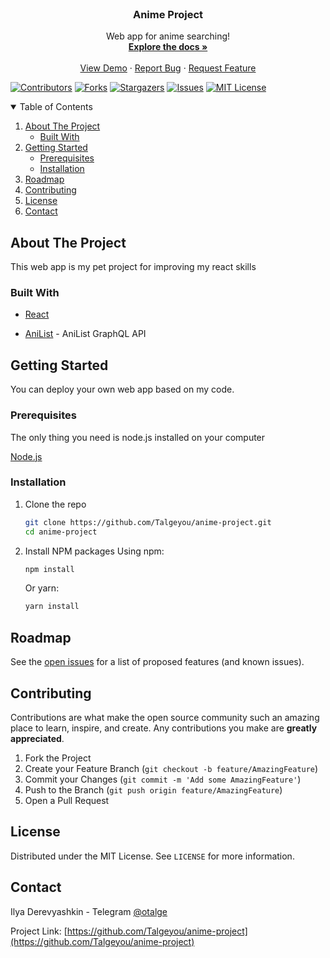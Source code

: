 <!-- PROJECT LOGO -->
<br />
<p align="center">
  <h3 align="center">Anime Project</h3>
  <p align="center">
    Web app for anime searching!
    <br />
    <a href="https://github.com/Talgeyou/anime-project"><strong>Explore the docs »</strong></a>
    <br />
    <br />
    <a href="https://github.com/Talgeyou/anime-project">View Demo</a>
    ·
    <a href="https://github.com/Talgeyou/anime-project/issues">Report Bug</a>
    ·
    <a href="https://github.com/Talgeyou/anime-project/issues">Request Feature</a>
  </p>
</p>

[![Contributors][contributors-shield]][contributors-url]
[![Forks][forks-shield]][forks-url]
[![Stargazers][stars-shield]][stars-url]
[![Issues][issues-shield]][issues-url]
[![MIT License][license-shield]][license-url]

<!-- TABLE OF CONTENTS -->
<details open="open">
  <summary>Table of Contents</summary>
  <ol>
    <li>
      <a href="#about-the-project">About The Project</a>
      <ul>
        <li><a href="#built-with">Built With</a></li>
      </ul>
    </li>
    <li>
      <a href="#getting-started">Getting Started</a>
      <ul>
        <li><a href="#prerequisites">Prerequisites</a></li>
        <li><a href="#installation">Installation</a></li>
      </ul>
    </li>
    <li><a href="#roadmap">Roadmap</a></li>
    <li><a href="#contributing">Contributing</a></li>
    <li><a href="#license">License</a></li>
    <li><a href="#contact">Contact</a></li>
  </ol>
</details>

<!-- ABOUT THE PROJECT -->

## About The Project

This web app is my pet project for improving my react skills

### Built With

- [React](https://reactjs.org/)

- [AniList](https://anilist.gitbook.io/anilist-apiv2-docs/overview/graphql/getting-started) - AniList GraphQL API

<!-- GETTING STARTED -->

## Getting Started

You can deploy your own web app based on my code.

### Prerequisites

The only thing you need is node.js installed on your computer

[Node.js](https://nodejs.org/en/)

### Installation

1. Clone the repo
   ```sh
   git clone https://github.com/Talgeyou/anime-project.git
   cd anime-project
   ```
2. Install NPM packages
   Using npm:
   ```sh
   npm install
   ```
   Or yarn:
   ```sh
   yarn install
   ```

<!-- ROADMAP -->

## Roadmap

See the [open issues](https://github.com/Talgeyou/anime-project/issues) for a list of proposed features (and known issues).

<!-- CONTRIBUTING -->

## Contributing

Contributions are what make the open source community such an amazing place to learn, inspire, and create. Any contributions you make are **greatly appreciated**.

1. Fork the Project
2. Create your Feature Branch (`git checkout -b feature/AmazingFeature`)
3. Commit your Changes (`git commit -m 'Add some AmazingFeature'`)
4. Push to the Branch (`git push origin feature/AmazingFeature`)
5. Open a Pull Request

<!-- LICENSE -->

## License

Distributed under the MIT License. See `LICENSE` for more information.

<!-- CONTACT -->

## Contact

Ilya Derevyashkin - Telegram [@otalge](https://t.me/otalge)

Project Link: [https://github.com/Talgeyou/anime-project](https://github.com/Talgeyou/anime-project)

[contributors-shield]: https://img.shields.io/github/contributors/Talgeyou/anime-project.svg?style=for-the-badge
[contributors-url]: https://github.com/Talgeyou/anime-project/graphs/contributors
[forks-shield]: https://img.shields.io/github/forks/Talgeyou/anime-project.svg?style=for-the-badge
[forks-url]: https://github.com/Talgeyou/anime-project/network/members
[stars-shield]: https://img.shields.io/github/stars/Talgeyou/anime-project.svg?style=for-the-badge
[stars-url]: https://github.com/Talgeyou/anime-project/stargazers
[issues-shield]: https://img.shields.io/github/issues/Talgeyou/anime-project.svg?style=for-the-badge
[issues-url]: https://github.com/Talgeyou/anime-project/issues
[license-shield]: https://img.shields.io/github/license/Talgeyou/anime-project.svg?style=for-the-badge
[license-url]: https://github.com/Talgeyou/anime-project/blob/master/LICENSE.txt
